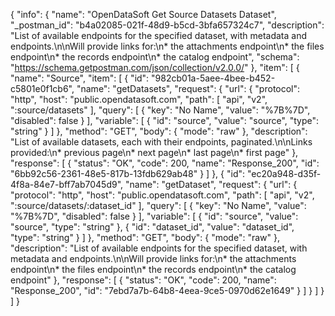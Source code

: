 {
  "info": {
    "name": "OpenDataSoft Get Source Datasets Dataset",
    "_postman_id": "b4a02085-021f-48d9-b5cd-3bfa657324c7",
    "description": "List of available endpoints for the specified dataset, with metadata and endpoints.\n\nWill provide links for:\n* the attachments endpoint\n* the files endpoint\n* the records endpoint\n* the catalog endpoint",
    "schema": "https://schema.getpostman.com/json/collection/v2.0.0/"
  },
  "item": [
    {
      "name": "Source",
      "item": [
        {
          "id": "982cb01a-5aee-4bee-b452-c5801e0f1cb6",
          "name": "getDatasets",
          "request": {
            "url": {
              "protocol": "http",
              "host": "public.opendatasoft.com",
              "path": [
                "api",
                "v2",
                ":source/datasets"
              ],
              "query": [
                {
                  "key": "No Name",
                  "value": "%7B%7D",
                  "disabled": false
                }
              ],
              "variable": [
                {
                  "id": "source",
                  "value": "source",
                  "type": "string"
                }
              ]
            },
            "method": "GET",
            "body": {
              "mode": "raw"
            },
            "description": "List of available datasets, each with their endpoints, paginated.\n\nLinks provided:\n* previous page\n* next page\n* last page\n* first page"
          },
          "response": [
            {
              "status": "OK",
              "code": 200,
              "name": "Response_200",
              "id": "6bb92c56-2361-48e5-817b-13fdb629ab48"
            }
          ]
        },
        {
          "id": "ec20a948-d35f-4f8a-84e7-bff7ab7045d9",
          "name": "getDataset",
          "request": {
            "url": {
              "protocol": "http",
              "host": "public.opendatasoft.com",
              "path": [
                "api",
                "v2",
                ":source/datasets/:dataset_id"
              ],
              "query": [
                {
                  "key": "No Name",
                  "value": "%7B%7D",
                  "disabled": false
                }
              ],
              "variable": [
                {
                  "id": "source",
                  "value": "source",
                  "type": "string"
                },
                {
                  "id": "dataset_id",
                  "value": "dataset_id",
                  "type": "string"
                }
              ]
            },
            "method": "GET",
            "body": {
              "mode": "raw"
            },
            "description": "List of available endpoints for the specified dataset, with metadata and endpoints.\n\nWill provide links for:\n* the attachments endpoint\n* the files endpoint\n* the records endpoint\n* the catalog endpoint"
          },
          "response": [
            {
              "status": "OK",
              "code": 200,
              "name": "Response_200",
              "id": "7ebd7a7b-64b8-4eea-9ce5-0970d62e1649"
            }
          ]
        }
      ]
    }
  ]
}